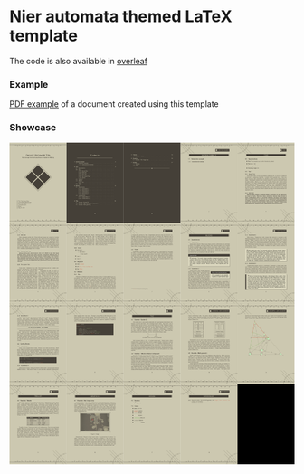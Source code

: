# Nier automata themed LaTeX template

The code is also available in [overleaf](https://www.overleaf.com/latex/templates/nier-automata-inspired-template/bmvgpjcchzwy)

### Example

[PDF example](./Template___Nier_Automata.pdf) of a document created using this template

### Showcase

![All pages of the example pdf](./output.png)


